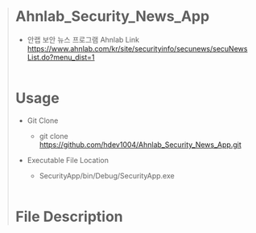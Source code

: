 > # Ahnlab_Security_News_App
> 
> - 안랩 보안 뉴스 프로그램
> Ahnlab Link
>    https://www.ahnlab.com/kr/site/securityinfo/secunews/secuNewsList.do?menu_dist=1
<br/><br/>
> # Usage
> - Git Clone
>   - git clone https://github.com/hdev1004/Ahnlab_Security_News_App.git
> 
> - Executable File Location
>   - SecurityApp/bin/Debug/SecurityApp.exe
<br/><br/>
> # File Description
> 
  

